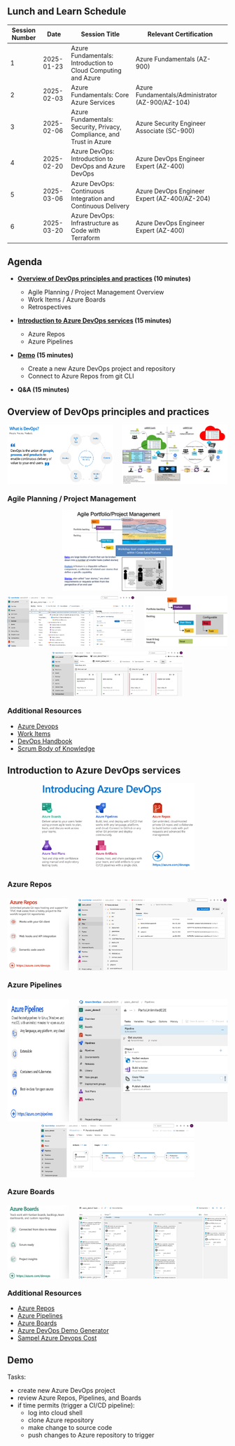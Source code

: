 ## Lunch and Learn Schedule

| Session Number | Date       | Session Title                                             | Relevant Certification                    |
|----------------|------------|-----------------------------------------------------------|-------------------------------------------|
| 1              | 2025-01-23 | Azure Fundamentals: Introduction to Cloud Computing and Azure | Azure Fundamentals (AZ-900)              |
| 2              | 2025-02-03 | Azure Fundamentals: Core Azure Services                   | Azure Fundamentals/Administrator (AZ-900/AZ-104)              |
| 3              | 2025-02-06 | Azure Fundamentals: Security, Privacy, Compliance, and Trust in Azure | Azure Security Engineer Associate (SC-900) |
| 4              | 2025-02-20 | Azure DevOps: Introduction to DevOps and Azure DevOps     | Azure DevOps Engineer Expert (AZ-400)       |
| 5              | 2025-03-06 | Azure DevOps: Continuous Integration and Continuous Delivery | Azure DevOps Engineer Expert (AZ-400/AZ-204)   |
| 6              | 2025-03-20 | Azure DevOps: Infrastructure as Code with Terraform       | Azure DevOps Engineer Expert (AZ-400)   |

## Agenda

- **[Overview of DevOps principles and practices](#overview-of-devops-principles-and-practices) (10 minutes)**
  - Agile Planning / Project Management Overview
  - Work Items / Azure Boards
  - Retrospectives

- **[Introduction to Azure DevOps services](#azure-storage) (15 minutes)** 
  - Azure Repos
  - Azure Pipelines
- **[Demo](#demo) (15 minutes)**
  - Create a new Azure DevOps project and repository
  - Connect to Azure Repos from git CLI
- **Q&A (15 minutes)**


## Overview of DevOps principles and practices
<div style="display: flex; justify-content: space-between;">
  <img src="./content/devops1.png" style="width: 48%;">
  <img src="./content/devops2.png" style="width: 48%;">
</div>

### Agile Planning / Project Management
<div style="display: flex; justify-content: space-around;">
  <img src="./content/agile1.png" style="width: 50%;">
</div>
<div style="display: flex; justify-content: space-between; padding-top: 10px;">
  <img src="./content/agile2.png" style="width: 58%;">
  <img src="./content/agile3.png" style="width: 38%;">
</div>
<div style="display: flex; justify-content: space-around; padding-top:10px;">
  <img src="./content/agile-retro.png" style="width: 60%;">
</div>


### Additional Resources
- [Azure Devops](https://learn.microsoft.com/en-us/azure/devops/user-guide/what-is-azure-devops?view=azure-devops&toc=%2Fazure%2Fdevops%2Fget-started%2Ftoc.json)
- [Work Items](https://learn.microsoft.com/en-us/azure/devops/boards/work-items/about-work-items?view=azure-devops&tabs=agile-process)
- [DevOps Handbook](https://www.amazon.com/DevOps-Handbook-World-Class-Reliability-Organizations-dp-1950508404/dp/1950508404/ref=dp_ob_title_bk)
- [Scrum Body of Knowledge](https://www.scrumstudy.com/sbokguide/overview-of-sbok)

## Introduction to Azure DevOps services
<div style="display: flex; justify-content: space-around;">
  <img src="./content/ado1.png" alt="Azure Regions" style="width: 70%;">
</div>

### Azure Repos
<div style="display: flex; justify-content: space-between; padding-top: 5px;">
  <img src="./content/ado-repos.png" style="width: 28%;">
  <img src="./content/ado-repos2.png" style="width: 68%;">
</div>

### Azure Pipelines
<div style="display: flex; justify-content: space-between; padding-top: 5px;">
  <img src="./content/ado-pipelines2.png" style="width: 28%;">
  <img src="./content/ado-build.png" style="width: 68%;">
</div>
<div style="display: flex; justify-content: space-around; padding-top: 5px">
  <img src="./content/ado-release.png" alt="Azure Regions" style="width: 70%;">
</div>

### Azure Boards
<div style="display: flex; justify-content: space-between; padding-top: 5px;">
  <img src="./content/ado-boards.png" style="width: 28%;">
  <img src="./content/ado-boards2.png" style="width: 68%;">
</div>

### Additional Resources
- [Azure Repos](https://learn.microsoft.com/en-us/azure/devops/repos/get-started/what-is-repos?view=azure-devops)
- [Azure Pipelines](https://learn.microsoft.com/en-us/azure/devops/pipelines/get-started/key-pipelines-concepts?view=azure-devops)
- [Azure Boards](https://learn.microsoft.com/en-us/azure/devops/boards/get-started/what-is-azure-boards?view=azure-devops)
- [Azure DevOps Demo Generator](https://azuredevopsdemogenerator.azurewebsites.net/)
- [Sampel Azure Devops Cost](https://azure.com/e/d64b33329c954fd8915e35dcca4d3d46)


## Demo
Tasks:
 - create new Azure DevOps project
 - review Azure Repos, Pipelines, and Boards
 - if time permits (trigger a CI/CD pipeline):
    - log into cloud shell
    - clone Azure repository 
    - make change to source code
    - push changes to Azure repository to trigger 